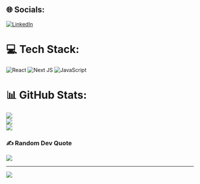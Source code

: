 
## 🌐 Socials:
[![LinkedIn](https://img.shields.io/badge/LinkedIn-%230077B5.svg?logo=linkedin&logoColor=white)](https://linkedin.com/in/salarrezaee) 

# 💻 Tech Stack:
![React](https://img.shields.io/badge/react-%2320232a.svg?style=for-the-badge&logo=react&logoColor=%2361DAFB) ![Next JS](https://img.shields.io/badge/Next-black?style=for-the-badge&logo=next.js&logoColor=white) ![JavaScript](https://img.shields.io/badge/javascript-%23323330.svg?style=for-the-badge&logo=javascript&logoColor=%23F7DF1E)
# 📊 GitHub Stats:
![](https://github-readme-stats.vercel.app/api?username=salidev82&theme=dracula&hide_border=false&include_all_commits=true&count_private=true)<br/>
![](https://github-readme-streak-stats.herokuapp.com/?user=salidev82&theme=dracula&hide_border=false)<br/>
![](https://github-readme-stats.vercel.app/api/top-langs/?username=salidev82&theme=dracula&hide_border=false&include_all_commits=true&count_private=true&layout=compact)

### ✍️ Random Dev Quote
![](https://quotes-github-readme.vercel.app/api?type=horizontal&theme=radical)

---
[![](https://visitcount.itsvg.in/api?id=salidev82&icon=0&color=0)](https://visitcount.itsvg.in)

<!-- Proudly created with GPRM ( https://gprm.itsvg.in ) -->
